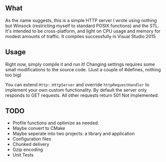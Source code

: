 ## What

As the name suggests, this is a simple HTTP server I wrote using nothing but Winsock (restricting myself to standard POSIX functions) and the STL. It's intended to be cross-platform, and light on CPU usage and memory for modest amounts of traffic. It compiles successfully in Visual Studio 2015

## Usage

Right now, simply compile it and run it! Changing settings requires some small modifications to the source code. (Just a couple of #defines, nothing too big)

You can extend `Http::HttpServer` and override `httpRequestHandler` to implement your own custom functionality. By default the server only responds to GET requests. All other requests return 501 Not Implemented.

## TODO

- Profile functions and optimize as needed.
- Maybe convert to CMake
- Maybe seperate into two projects: a library and application
- Configuration files
- Chunked delivery
- Gzip encoding
- Unit Tests
